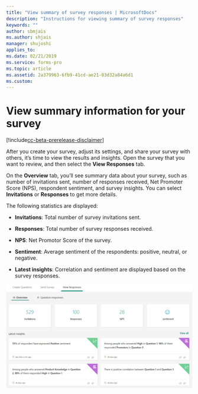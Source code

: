 ```yaml
---
title: "View summary of survey responses | MicrosoftDocs"
description: "Instructions for viewing summary of survey responses"
keywords: ""
author: sbmjais
ms.author: shjais
manager: shujoshi
applies_to: 
ms.date: 02/21/2019
ms.service: forms-pro
ms.topic: article
ms.assetid: 2a379963-6fb9-41cd-ae21-83d32a84a6d1
ms.custom: 
---
```


# View summary information for your survey

[!include[cc-beta-prerelease-disclaimer](includes/cc-beta-prerelease-disclaimer.md)]

After you create your survey, adjust its settings, and share your survey with others, it’s time to view the results and insights. Open the survey that you want to review, and then select the **View Responses** tab.

On the **Overview** tab, you’ll see summary data about your survey, such as number of invitations sent, number of responses received, Net Promoter Score (NPS), respondent sentiment, and survey insights. You can select **Invitations** or **Responses** to get more details.

The following statistics are displayed:

- **Invitations**: Total number of survey invitations sent.

- **Responses**: Total number of survey responses received.

- **NPS**: Net Promotor Score of the survey.

- **Sentiment**: Average sentiment of the respondents: positive, neutral, or negative.

- **Latest insights**: Correlation and sentiment are displayed based on the survey responses.

![view survey responses](media/view-responses.png "View survey responses")  

